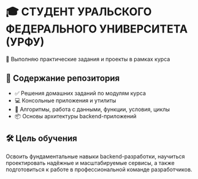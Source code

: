 # 🎓 СТУДЕНТ УРАЛЬСКОГО ФЕДЕРАЛЬНОГО УНИВЕРСИТЕТА (УРФУ)
📝 Выполняю практические задания и проекты в рамках курса  

## 📂 Содержание репозитория
- ✅ Решения домашних заданий по модулям курса  
- 💻 Консольные приложения и утилиты  
- 🧮 Алгоритмы, работа с данными, функции, условия, циклы  
- 📦 Основы архитектуры backend-приложений  

## 🛠 Цель обучения
Освоить фундаментальные навыки backend-разработки, научиться проектировать надёжные и масштабируемые сервисы, а также подготовиться к работе в профессиональной команде разработчиков.
